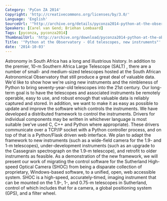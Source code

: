 ```yaml
---
Category: 'PyCon ZA 2014'
Copyright: 'http://creativecommons.org/licenses/by/3.0/'
Language: 'English'
SourceUrl: '"http://archive.org/details/pyconza2014-python-at-the-observatory"'
Speakers: [Carel van Gend; Briehan Lombaard]
Tags: [pyconza, pyconza2014]
ThumbnailUrl: 'http://archive.org/download/pyconza2014-python-at-the-observatory/pyconza2014-python-at-the-observatory.thumbs/15%20Python%20at%20the%20Observatory%20-_002130.jpg'
Title: '"Python at the Observatory - Old telescopes, new instruments"'
date: '2014-10-03'
---
```

Astronomy in South Africa has a long and illustrious history. In addition to the premier, 10-m Southern Africa Large Telescope (SALT) , there are a number of small- and medium-sized telescopes hosted at the South African Astronomical Observatory that still produce a great deal of valuable data. We'd like to show how we're using new instruments and the nimbleness of Python to bring seventy-year-old telescopes into the 21st century.
Our long-term goal is to have the telescopes and associated instruments be remotely operable, easy to use, and robust enough that valuable data is reliably captured and stored. In addition, we want to make it as easy as possible to update and improve the software which controls the instruments.
We have developed a distributed framework to control the instruments. Drivers for individual components may be written in whichever language is most suitable (we've used C, C++ and Python where appropriate). These drivers communicate over a TCP/IP socket with a Python controller process, and on top of that is a Python/Flask driven web interface.
We plan to adapt the framework to new instruments (such as a wide-field camera for the 1.9- and 1-m telescopes), under-development instruments (such as an upgrade to the Cassegrain spectrograph on the 1.9-m telescope), and retrofit to older instruments as feasible.
As a demonstration of the new framework, we will present our work of migrating the control software for the Sutherland High-speed Optical Camera (SHOC) from being a disparate collection of proprietary, Windows-based software, to a unified, open, web accessible system. SHOC is a high-speed, accurately-timed, imaging instrument that can be mounted on the 1.9-, 1-, and 0.75-m telescopes in Sutherland, control of which includes that for a camera, a global positioning system (GPS), and a filter wheel.
